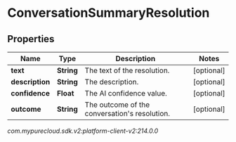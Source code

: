 # ConversationSummaryResolution


## Properties

| Name | Type | Description | Notes |
| ------------ | ------------- | ------------- | ------------- |
| **text** | **String** | The text of the resolution. |  [optional] |
| **description** | **String** | The description. |  [optional] |
| **confidence** | **Float** | The AI confidence value. |  [optional] |
| **outcome** | **String** | The outcome of the conversation's resolution. |  [optional] |




_com.mypurecloud.sdk.v2:platform-client-v2:214.0.0_

